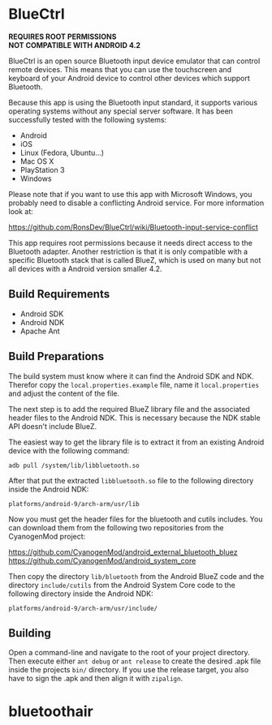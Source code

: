 BlueCtrl
========

**REQUIRES ROOT PERMISSIONS**  
**NOT COMPATIBLE WITH ANDROID 4.2**

BlueCtrl is an open source Bluetooth input device emulator that can control remote devices. This means that you can use the touchscreen and keyboard of your Android device to control other devices which support Bluetooth.

Because this app is using the Bluetooth input standard, it supports various operating systems without any special server software. It has been successfully tested with the following systems:

* Android
* iOS
* Linux (Fedora, Ubuntu...)
* Mac OS X
* PlayStation 3
* Windows

Please note that if you want to use this app with Microsoft Windows, you probably need to disable a conflicting Android service. For more information look at:

  https://github.com/RonsDev/BlueCtrl/wiki/Bluetooth-input-service-conflict  

This app requires root permissions because it needs direct access to the Bluetooth adapter. Another restriction is that it is only compatible with a specific Bluetooth stack that is called BlueZ, which is used on many but not all devices with a Android version smaller 4.2.



Build Requirements
------------------

* Android SDK
* Android NDK
* Apache Ant



Build Preparations
------------------

The build system must know where it can find the Android SDK and NDK. Therefor copy the `local.properties.example` file,  name it `local.properties` and adjust the content of the file.

The next step is to add the required BlueZ library file and the associated header files to the Android NDK. This is necessary because the NDK stable API doesn't include BlueZ.

The easiest way to get the library file is to extract it from an existing Android device with the following command:

    adb pull /system/lib/libbluetooth.so

After that put the extracted `libbluetooth.so` file to the following directory inside the Android NDK:

    platforms/android-9/arch-arm/usr/lib

Now you must get the header files for the bluetooth and cutils includes. You can download them from the following two repositories from the CyanogenMod project:

  https://github.com/CyanogenMod/android_external_bluetooth_bluez  
  https://github.com/CyanogenMod/android_system_core  

Then copy the directory `lib/bluetooth` from the Android BlueZ code and the directory `include/cutils` from the Android System Core code to the following directory inside the Android NDK:

    platforms/android-9/arch-arm/usr/include/



Building
--------

Open a command-line and navigate to the root of your project directory. Then execute either `ant debug` or `ant release` to create the desired .apk file inside the projects `bin/` directory. If you use the release target, you also have to sign the .apk and then align it with `zipalign`.
# bluetoothair

